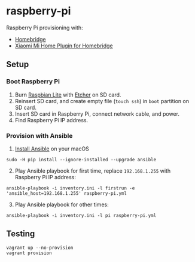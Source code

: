 # raspberry-pi
Raspberry Pi provisioning with:
- [Homebridge](https://github.com/nfarina/homebridge)
- [Xiaomi Mi Home Plugin for Homebridge](https://github.com/Bluebie/homebridge-miio)

## Setup

### Boot Raspberry Pi
1. Burn [Raspbian Lite](https://www.raspberrypi.org/downloads/raspbian/) with [Etcher](https://etcher.io/) on SD card.
2. Reinsert SD card, and create empty file (`touch ssh`) in `boot` partition on SD card.
3. Insert SD card in Raspberry Pi, connect network cable, and power.
4. Find Raspberry Pi IP address.

### Provision with Ansible
1. [Install Ansible](http://docs.ansible.com/ansible/latest/intro_installation.html) on your macOS
```shell
sudo -H pip install --ignore-installed --upgrade ansible
```
2. Play Ansible playbook for first time, replace `192.168.1.255` with Raspberry Pi IP address:
```shell
ansible-playbook -i inventory.ini -l firstrun -e 'ansible_host=192.168.1.255' raspberry-pi.yml
```
3. Play Ansible playbook for other times:
```shell
ansible-playbook -i inventory.ini -l pi raspberry-pi.yml
```

## Testing
```shell
vagrant up --no-provision
vagrant provision
```
